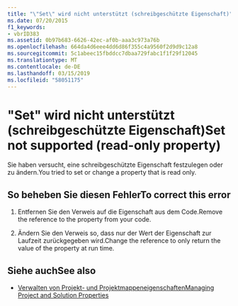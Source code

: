 ```yaml
---
title: "\"Set\" wird nicht unterstützt (schreibgeschützte Eigenschaft)"
ms.date: 07/20/2015
f1_keywords:
- vbrID383
ms.assetid: 0b97b683-6626-42ec-af0b-aaa3c973a76b
ms.openlocfilehash: 664da4d6eee4dd6d86f355c4a9560f2d9d9c12a8
ms.sourcegitcommit: 5c1abeec15fbddcc7dbaa729fabc1f1f29f12045
ms.translationtype: MT
ms.contentlocale: de-DE
ms.lasthandoff: 03/15/2019
ms.locfileid: "58051175"
---
```

# <a name="set-not-supported-read-only-property"></a><span data-ttu-id="8fba5-102">"Set" wird nicht unterstützt (schreibgeschützte Eigenschaft)</span><span class="sxs-lookup"><span data-stu-id="8fba5-102">Set not supported (read-only property)</span></span>
<span data-ttu-id="8fba5-103">Sie haben versucht, eine schreibgeschützte Eigenschaft festzulegen oder zu ändern.</span><span class="sxs-lookup"><span data-stu-id="8fba5-103">You tried to set or change a property that is read only.</span></span>  
  
## <a name="to-correct-this-error"></a><span data-ttu-id="8fba5-104">So beheben Sie diesen Fehler</span><span class="sxs-lookup"><span data-stu-id="8fba5-104">To correct this error</span></span>  
  
1.  <span data-ttu-id="8fba5-105">Entfernen Sie den Verweis auf die Eigenschaft aus dem Code.</span><span class="sxs-lookup"><span data-stu-id="8fba5-105">Remove the reference to the property from your code.</span></span>  
  
2.  <span data-ttu-id="8fba5-106">Ändern Sie den Verweis so, dass nur der Wert der Eigenschaft zur Laufzeit zurückgegeben wird.</span><span class="sxs-lookup"><span data-stu-id="8fba5-106">Change the reference to only return the value of the property at run time.</span></span>  
  
## <a name="see-also"></a><span data-ttu-id="8fba5-107">Siehe auch</span><span class="sxs-lookup"><span data-stu-id="8fba5-107">See also</span></span>

- [<span data-ttu-id="8fba5-108">Verwalten von Projekt- und Projektmappeneigenschaften</span><span class="sxs-lookup"><span data-stu-id="8fba5-108">Managing Project and Solution Properties</span></span>](/visualstudio/ide/managing-project-and-solution-properties)
